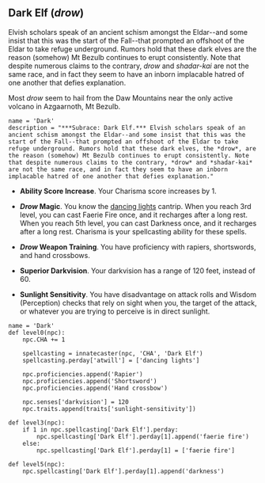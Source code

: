 ## Dark Elf (*drow*)
Elvish scholars speak of an ancient schism amongst the Eldar--and some insist that this was the start of the Fall--that prompted an offshoot of the Eldar to take refuge underground. Rumors hold that these dark elves are the reason (somehow) Mt Bezulb continues to erupt consistently. Note that despite numerous claims to the contrary, *drow* and *shadar-kai* are not the same race, and in fact they seem to have an inborn implacable hatred of one another that defies explanation.

Most *drow* seem to hail from the Daw Mountains near the only active volcano in Azgaarnoth, Mt Bezulb.

```
name = 'Dark'
description = "***Subrace: Dark Elf.*** Elvish scholars speak of an ancient schism amongst the Eldar--and some insist that this was the start of the Fall--that prompted an offshoot of the Eldar to take refuge underground. Rumors hold that these dark elves, the *drow*, are the reason (somehow) Mt Bezulb continues to erupt consistently. Note that despite numerous claims to the contrary, *drow* and *shadar-kai* are not the same race, and in fact they seem to have an inborn implacable hatred of one another that defies explanation."
```

* **Ability Score Increase**. Your Charisma score increases by 1.

* ***Drow* Magic**. You know the [dancing lights](https://www.dndbeyond.com/spells/dancing-lights) cantrip. When you reach 3rd level, you can cast Faerie Fire once, and it recharges after a long rest. When you reach 5th level, you can cast Darkness once, and it recharges after a long rest. Charisma is your spellcasting ability for these spells.

* ***Drow* Weapon Training**. You have proficiency with rapiers, shortswords, and hand crossbows.

* **Superior Darkvision**. Your darkvision has a range of 120 feet, instead of 60.

* **Sunlight Sensitivity**. You have disadvantage on attack rolls and Wisdom (Perception) checks that rely on sight when you, the target of the attack, or whatever you are trying to perceive is in direct sunlight.

```
name = 'Dark'
def level0(npc):
    npc.CHA += 1

    spellcasting = innatecaster(npc, 'CHA', 'Dark Elf')
    spellcasting.perday['atwill'] = ['dancing lights']

    npc.proficiencies.append('Rapier')
    npc.proficiencies.append('Shortsword')
    npc.proficiencies.append('Hand crossbow')

    npc.senses['darkvision'] = 120
    npc.traits.append(traits['sunlight-sensitivity'])

def level3(npc):
    if 1 in npc.spellcasting['Dark Elf'].perday:
        npc.spellcasting['Dark Elf'].perday[1].append('faerie fire')
    else:
        npc.spellcasting['Dark Elf'].perday[1] = ['faerie fire']

def level5(npc):
    npc.spellcasting['Dark Elf'].perday[1].append('darkness')
```
